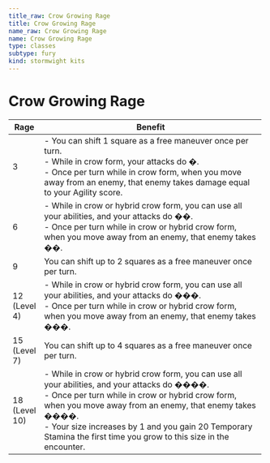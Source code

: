```yaml
---
title_raw: Crow Growing Rage
title: Crow Growing Rage
name_raw: Crow Growing Rage
name: Crow Growing Rage
type: classes
subtype: fury
kind: stormwight kits
---
```


# Crow Growing Rage

<table style="width:99%;">
<colgroup>
<col style="width: 4%" />
<col style="width: 95%" />
</colgroup>
<thead>
<tr class="header">
<th>Rage</th>
<th>Benefit</th>
</tr>
</thead>
<tbody>
<tr class="odd">
<td>3</td>
<td>- You can shift 1 square as a free maneuver once per turn.<br />
- While in crow form, your attacks do �.<br />
- Once per turn while in crow form, when you move away from an enemy, that enemy takes damage equal to your Agility score.</td>
</tr>
<tr class="even">
<td>6</td>
<td>- While in crow or hybrid crow form, you can use all your abilities, and your attacks do ��.<br />
- Once per turn while in crow or hybrid crow form, when you move away from an enemy, that enemy takes ��.</td>
</tr>
<tr class="odd">
<td>9</td>
<td>You can shift up to 2 squares as a free maneuver once per turn.</td>
</tr>
<tr class="even">
<td>12 (Level 4)</td>
<td>- While in crow or hybrid crow form, you can use all your abilities, and your attacks do ���.<br />
- Once per turn while in crow or hybrid crow form, when you move away from an enemy, that enemy takes ���.</td>
</tr>
<tr class="odd">
<td>15 (Level 7)</td>
<td>You can shift up to 4 squares as a free maneuver once per turn.</td>
</tr>
<tr class="even">
<td>18 (Level 10)</td>
<td>- While in crow or hybrid crow form, you can use all your abilities, and your attacks do ����.<br />
- Once per turn while in crow or hybrid crow form, when you move away from an enemy, that enemy takes ����.<br />
- Your size increases by 1 and you gain 20 Temporary Stamina the first time you grow to this size in the encounter.</td>
</tr>
</tbody>
</table>
